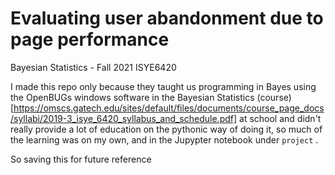 # Evaluating user abandonment due to page performance
Bayesian Statistics - Fall 2021 ISYE6420

I made this repo only because they taught us programming in Bayes using the OpenBUGs windows software in the Bayesian Statistics (course)[https://omscs.gatech.edu/sites/default/files/documents/course_page_docs/syllabi/2019-3_isye_6420_syllabus_and_schedule.pdf] at school and didn't really provide a lot of education on the pythonic way of doing it, so much of the learning was on my own, and in the Jupypter notebook under `project` . 

So saving this for future reference
